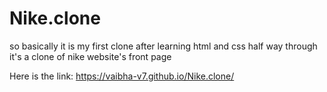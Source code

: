 # Nike.clone
so basically it is my first clone after learning html and css half way through it's a clone of nike website's front page

Here is the link: https://vaibha-v7.github.io/Nike.clone/
